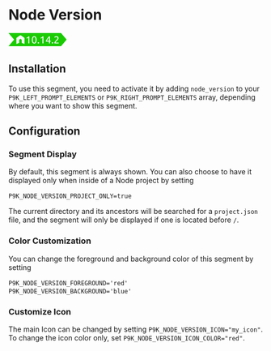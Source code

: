 # Node Version

![](segment.png)

## Installation

To use this segment, you need to activate it by adding `node_version` to your
`P9K_LEFT_PROMPT_ELEMENTS` or `P9K_RIGHT_PROMPT_ELEMENTS` array, depending
where you want to show this segment.

## Configuration

### Segment Display

By default, this segment is always shown. You can also choose to have it 
displayed only when inside of a Node project by setting
```
P9K_NODE_VERSION_PROJECT_ONLY=true
```
The current directory and its ancestors will be searched for a `project.json` 
file, and the segment will only be displayed if one is located before `/`.

### Color Customization

You can change the foreground and background color of this segment by setting
```
P9K_NODE_VERSION_FOREGROUND='red'
P9K_NODE_VERSION_BACKGROUND='blue'
```

### Customize Icon

The main Icon can be changed by setting `P9K_NODE_VERSION_ICON="my_icon"`. To change the
icon color only, set `P9K_NODE_VERSION_ICON_COLOR="red"`.